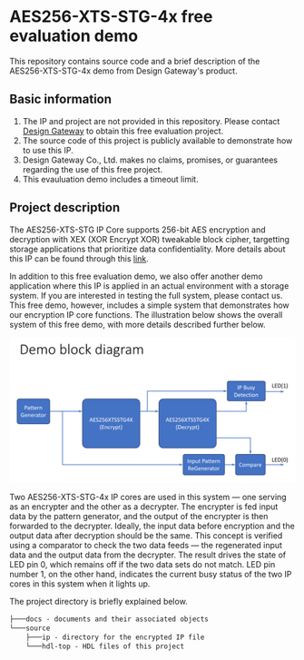 # AES256-XTS-STG-4x free evaluation demo

This repository contains source code and a brief description of the AES256-XTS-STG-4x demo from Design Gateway's product.

## Basic information

1. The IP and project are not provided in this repository. Please contact [Design Gateway](https://dgway.com/index_E.html) to obtain this free evaluation project.
2. The source code of this project is publicly available to demonstrate how to use this IP.
3. Design Gateway Co., Ltd. makes no claims, promises, or guarantees regarding the use of this free project. 
4. This evauluation demo includes a timeout limit.

## Project description
The AES256-XTS-STG IP Core supports 256-bit AES encryption and decryption with XEX (XOR Encrypt XOR) tweakable block cipher, targetting storage applications that prioritize data confidentiality. More details about this IP can be found through this [link](https://dgway.com/ASIP_E.html#AESXTS).

In addition to this free evaluation demo, we also offer another demo application where this IP is applied in an actual environment with a storage system. If you are interested in testing the full system, please contact us. This free demo, however, includes a simple system that demonstrates how our encryption IP core functions. The illustration below shows the overall system of this free demo, with more details described further below.

![block-diagram](./docs/AES256XTSSTG4XDemo.png)

Two AES256-XTS-STG-4x IP cores are used in this system — one serving as an encrypter and the other as a decrypter. The encrypter is fed input data by the pattern generator, and the output of the encrypter is then forwarded to the decrypter. Ideally, the input data before encryption and the output data after decryption should be the same. This concept is verified using a comparator to check the two data feeds — the regenerated input data and the output data from the decrypter. The result drives the state of LED pin 0, which remains off if the two data sets do not match. LED pin number 1, on the other hand, indicates the current busy status of the two IP cores in this system when it lights up.

The project directory is briefly explained below.
```
├───docs - documents and their associated objects 
└───source 
    ├───ip - directory for the encrypted IP file
    └───hdl-top - HDL files of this project
```


